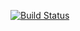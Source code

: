 [![Build Status](https://api.travis-ci.org/repositories/defrancea/fadm.png)](https://travis-ci.org/defrancea/fadm)
